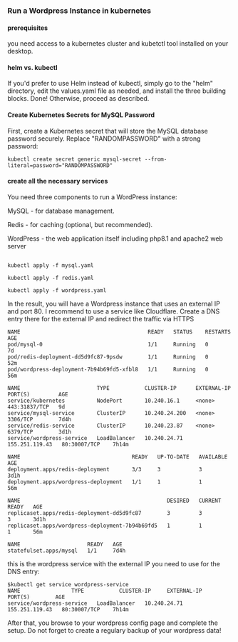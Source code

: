 
### Run a Wordpress Instance in kubernetes


#### prerequisites

you need access to a kubernetes cluster and kubetctl tool installed on your desktop.


#### helm vs. kubectl

If you'd prefer to use Helm instead of kubectl, simply go to the "helm" directory, edit the values.yaml file as needed, and install the three building blocks. Done! Otherwise, proceed as described.



#### Create Kubernetes Secrets for MySQL Password

First, create a Kubernetes secret that will store the MySQL database password securely. Replace "RANDOMPASSWORD" with a strong password:

```
kubectl create secret generic mysql-secret --from-literal=password="RANDOMPASSWORD"
```


#### create all the necessary services


You need three components to run a WordPress instance:

MySQL - for database management.

Redis - for caching (optional, but recommended).

WordPress - the web application itself including php8.1 and apache2 web server


```

kubectl apply -f mysql.yaml

kubectl apply -f redis.yaml

kubectl apply -f wordpress.yaml
```

In the result, you will have a Wordpress instance that uses an external IP and port 80. 
I recommend to use a service like Cloudflare. Create a DNS entry there for the external IP and redirect the traffic via HTTPS

```
NAME                                        READY   STATUS    RESTARTS   AGE
pod/mysql-0                                 1/1     Running   0          7d
pod/redis-deployment-dd5d9fc87-9psdw        1/1     Running   0          52m
pod/wordpress-deployment-7b94b69fd5-xfbl8   1/1     Running   0          56m

NAME                        TYPE           CLUSTER-IP      EXTERNAL-IP      PORT(S)         AGE
service/kubernetes          NodePort       10.240.16.1     <none>           443:31837/TCP   9d
service/mysql-service       ClusterIP      10.240.24.200   <none>           3306/TCP        7d4h
service/redis-service       ClusterIP      10.240.23.87    <none>           6379/TCP        3d1h
service/wordpress-service   LoadBalancer   10.240.24.71    155.251.119.43   80:30007/TCP    7h14m

NAME                                   READY   UP-TO-DATE   AVAILABLE   AGE
deployment.apps/redis-deployment       3/3     3            3           3d1h
deployment.apps/wordpress-deployment   1/1     1            1           56m

NAME                                              DESIRED   CURRENT   READY   AGE
replicaset.apps/redis-deployment-dd5d9fc87        3         3         3       3d1h
replicaset.apps/wordpress-deployment-7b94b69fd5   1         1         1       56m

NAME                     READY   AGE
statefulset.apps/mysql   1/1     7d4h
```

this is the wordpress service with the external IP you need to use for the DNS entry:

```
$kubectl get service wordpress-service 
NAME                TYPE           CLUSTER-IP     EXTERNAL-IP      PORT(S)        AGE
service/wordpress-service   LoadBalancer   10.240.24.71    155.251.119.43   80:30007/TCP    7h14m
```

After that, you browse to your wordpress config page and complete the setup.
Do not forget to create a regulary backup of your wordpress data!

